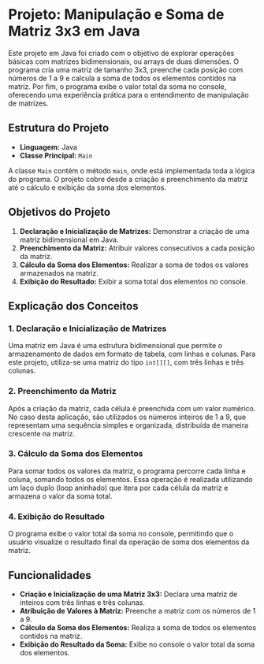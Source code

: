 <h1>Projeto: Manipulação e Soma de Matriz 3x3 em Java</h1>

<p>Este projeto em Java foi criado com o objetivo de explorar operações básicas com matrizes bidimensionais, ou arrays de duas dimensões. O programa cria uma matriz de tamanho 3x3, preenche cada posição com números de 1 a 9 e calcula a soma de todos os elementos contidos na matriz. Por fim, o programa exibe o valor total da soma no console, oferecendo uma experiência prática para o entendimento de manipulação de matrizes.</p>

<h2>Estrutura do Projeto</h2>

<ul>
    <li><strong>Linguagem:</strong> Java</li>
    <li><strong>Classe Principal:</strong> <code>Main</code></li>
</ul>

<p>A classe <code>Main</code> contém o método <code>main</code>, onde está implementada toda a lógica do programa. O projeto cobre desde a criação e preenchimento da matriz até o cálculo e exibição da soma dos elementos.</p>

<h2>Objetivos do Projeto</h2>

<ol>
    <li><strong>Declaração e Inicialização de Matrizes:</strong> Demonstrar a criação de uma matriz bidimensional em Java.</li>
    <li><strong>Preenchimento da Matriz:</strong> Atribuir valores consecutivos a cada posição da matriz.</li>
    <li><strong>Cálculo da Soma dos Elementos:</strong> Realizar a soma de todos os valores armazenados na matriz.</li>
    <li><strong>Exibição do Resultado:</strong> Exibir a soma total dos elementos no console.</li>
</ol>

<h2>Explicação dos Conceitos</h2>

<h3>1. Declaração e Inicialização de Matrizes</h3>
<p>Uma matriz em Java é uma estrutura bidimensional que permite o armazenamento de dados em formato de tabela, com linhas e colunas. Para este projeto, utiliza-se uma matriz do tipo <code>int[][]</code>, com três linhas e três colunas.</p>

<h3>2. Preenchimento da Matriz</h3>
<p>Após a criação da matriz, cada célula é preenchida com um valor numérico. No caso desta aplicação, são utilizados os números inteiros de 1 a 9, que representam uma sequência simples e organizada, distribuída de maneira crescente na matriz.</p>

<h3>3. Cálculo da Soma dos Elementos</h3>
<p>Para somar todos os valores da matriz, o programa percorre cada linha e coluna, somando todos os elementos. Essa operação é realizada utilizando um laço duplo (loop aninhado) que itera por cada célula da matriz e armazena o valor da soma total.</p>

<h3>4. Exibição do Resultado</h3>
<p>O programa exibe o valor total da soma no console, permitindo que o usuário visualize o resultado final da operação de soma dos elementos da matriz.</p>

<h2>Funcionalidades</h2>

<ul>
    <li><strong>Criação e Inicialização de uma Matriz 3x3:</strong> Declara uma matriz de inteiros com três linhas e três colunas.</li>
    <li><strong>Atribuição de Valores à Matriz:</strong> Preenche a matriz com os números de 1 a 9.</li>
    <li><strong>Cálculo da Soma dos Elementos:</strong> Realiza a soma de todos os elementos contidos na matriz.</li>
    <li><strong>Exibição do Resultado da Soma:</strong> Exibe no console o valor total da soma dos elementos.</li>
</ul>
